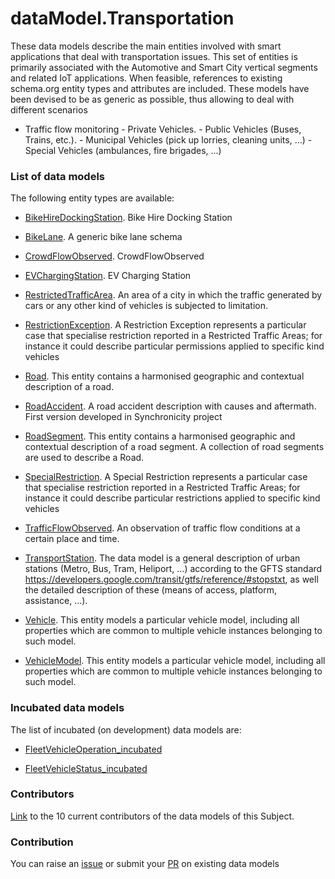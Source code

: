 # dataModel.Transportation
These data models describe the main entities involved with smart applications that deal with transportation issues. This set of entities is primarily associated with the Automotive and Smart City vertical segments and related IoT applications.
When feasible, references to existing schema.org entity types and attributes are included.
These models have been devised to be as generic as possible, thus allowing to deal with different scenarios
- Traffic flow monitoring - Private Vehicles. - Public Vehicles (Buses, Trains, etc.). - Municipal Vehicles (pick up lorries, cleaning units, ...) - Special Vehicles (ambulances, fire brigades, ...)

### List of data models

The following entity types are available:
- [BikeHireDockingStation](https://github.com/smart-data-models/dataModel.Transportation/blob/master/BikeHireDockingStation/README.md). Bike Hire Docking Station

- [BikeLane](https://github.com/smart-data-models/dataModel.Transportation/blob/master/BikeLane/README.md). A generic bike lane schema

- [CrowdFlowObserved](https://github.com/smart-data-models/dataModel.Transportation/blob/master/CrowdFlowObserved/README.md). CrowdFlowObserved

- [EVChargingStation](https://github.com/smart-data-models/dataModel.Transportation/blob/master/EVChargingStation/README.md). EV Charging Station

- [RestrictedTrafficArea](https://github.com/smart-data-models/dataModel.Transportation/blob/master/RestrictedTrafficArea/README.md). An area of a city in which the traffic generated by cars or any other kind of vehicles is subjected to limitation.

- [RestrictionException](https://github.com/smart-data-models/dataModel.Transportation/blob/master/RestrictionException/README.md). A Restriction Exception represents a particular case that specialise restriction reported in a Restricted Traffic Areas; for instance it could describe particular permissions applied to specific kind vehicles

- [Road](https://github.com/smart-data-models/dataModel.Transportation/blob/master/Road/README.md). This entity contains a harmonised geographic and contextual description of a road.

- [RoadAccident](https://github.com/smart-data-models/dataModel.Transportation/blob/master/RoadAccident/README.md). A road accident description with causes and aftermath. First version developed in Synchronicity project

- [RoadSegment](https://github.com/smart-data-models/dataModel.Transportation/blob/master/RoadSegment/README.md). This entity contains a harmonised geographic and contextual description of a road segment. A collection of road segments are used to describe a Road.

- [SpecialRestriction](https://github.com/smart-data-models/dataModel.Transportation/blob/master/SpecialRestriction/README.md). A Special Restriction represents a particular case that specialise restriction reported in a Restricted Traffic Areas; for instance it could describe particular restrictions applied to specific kind vehicles

- [TrafficFlowObserved](https://github.com/smart-data-models/dataModel.Transportation/blob/master/TrafficFlowObserved/README.md). An observation of traffic flow conditions at a certain place and time.

- [TransportStation](https://github.com/smart-data-models/dataModel.Transportation/blob/master/TransportStation/README.md). The data model is a general description of urban stations (Metro, Bus, Tram, Heliport, ...) according to the GFTS standard https://developers.google.com/transit/gtfs/reference/#stopstxt, as well the detailed description of these (means of access, platform, assistance, ...).

- [Vehicle](https://github.com/smart-data-models/dataModel.Transportation/blob/master/Vehicle/README.md). This entity models a particular vehicle model, including all properties which are common to multiple vehicle instances belonging to such model.

- [VehicleModel](https://github.com/smart-data-models/dataModel.Transportation/blob/master/VehicleModel/README.md). This entity models a particular vehicle model, including all properties which are common to multiple vehicle instances belonging to such model.



### Incubated data models
The list of incubated (on development) data models are:

  - [FleetVehicleOperation_incubated](https://github.com/smart-data-models/dataModel.Transportation/tree/master/FleetVehicleOperation_incubated)

  - [FleetVehicleStatus_incubated](https://github.com/smart-data-models/dataModel.Transportation/tree/master/FleetVehicleStatus_incubated)


### Contributors
[Link](https://github.com/smart-data-models/dataModel.Transportation/blob/master/CONTRIBUTORS.yaml) to the 10 current contributors of the data models of this Subject.


### Contribution
You can raise an [issue](https://github.com/smart-data-models/dataModel.Transportation/issues) or submit your [PR](https://github.com/smart-data-models/dataModel.Transportation/pulls) on existing data models


